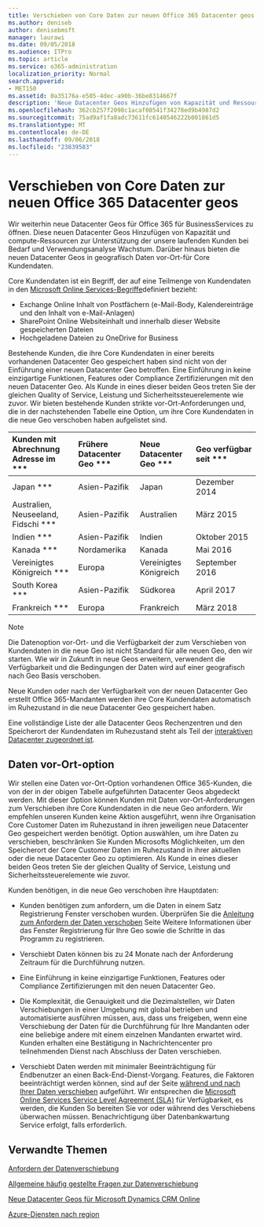 ```yaml
---
title: Verschieben von Core Daten zur neuen Office 365 Datacenter geos
ms.author: deniseb
author: denisebmsft
manager: laurawi
ms.date: 09/05/2018
ms.audience: ITPro
ms.topic: article
ms.service: o365-administration
localization_priority: Normal
search.appverid:
- MET150
ms.assetid: 0a35176a-e585-4dec-a90b-36be8314667f
description: 'Neue Datacenter Geos Hinzufügen von Kapazität und Ressourcen zur Unterstützung der unsere laufenden Kunden bei Bedarf und Verwendungsanalyse Wachstum zu berechnen. Darüber hinaus bieten die neuen Datacenter Geos in geografisch Daten vor-Ort-für Core Kundendaten. Core Kundendaten ist ein Begriff, auf eine Teilmenge von Kundendaten in die Microsoft Online Services-Begriffe definiert bezieht: Exchange Online Inhalt von Postfächern (e-Mail-Body, Kalendereinträge und den Inhalt von e-Mail-Anlagen) und SharePoint Online site Inhalt und die Dateien an diesem Standort gespeichert und Dateien zu OneDrive for Business hochgeladen.'
ms.openlocfilehash: 362cb257f2098c1acaf08541f34278ed9b4987d2
ms.sourcegitcommit: 75ad9af1fa8adc73611fc6140546222b001861d5
ms.translationtype: MT
ms.contentlocale: de-DE
ms.lasthandoff: 09/06/2018
ms.locfileid: "23839583"
---
```

# <a name="moving-core-data-to-new-office-365-datacenter-geos"></a>Verschieben von Core Daten zur neuen Office 365 Datacenter geos

Wir weiterhin neue Datacenter Geos für Office 365 für BusinessServices zu öffnen. Diese neuen Datacenter Geos Hinzufügen von Kapazität und compute-Ressourcen zur Unterstützung der unsere laufenden Kunden bei Bedarf und Verwendungsanalyse Wachstum. Darüber hinaus bieten die neuen Datacenter Geos in geografisch Daten vor-Ort-für Core Kundendaten. 

Core Kundendaten ist ein Begriff, der auf eine Teilmenge von Kundendaten in den [Microsoft Online Services-Begriffe](https://go.microsoft.com/fwlink/p/?LinkID=249048)definiert bezieht: 
- Exchange Online Inhalt von Postfächern (e-Mail-Body, Kalendereinträge und den Inhalt von e-Mail-Anlagen)
- SharePoint Online Websiteinhalt und innerhalb dieser Website gespeicherten Dateien
- Hochgeladene Dateien zu OneDrive for Business 
  
Bestehende Kunden, die ihre Core Kundendaten in einer bereits vorhandenen Datacenter Geo gespeichert haben sind nicht von der Einführung einer neuen Datacenter Geo betroffen. Eine Einführung in keine einzigartige Funktionen, Features oder Compliance Zertifizierungen mit den neuen Datacenter Geo. Als Kunde in eines dieser beiden Geos treten Sie der gleichen Quality of Service, Leistung und Sicherheitssteuerelemente wie zuvor. Wir bieten bestehende Kunden strikte vor-Ort-Anforderungen und, die in der nachstehenden Tabelle eine Option, um ihre Core Kundendaten in die neue Geo verschoben haben aufgelistet sind.
  
|Kunden mit Abrechnung Adresse im ***|Frühere Datacenter Geo ***|Neue Datacenter Geo ***|Geo verfügbar seit ***|
|:-----|:-----|:-----|:-----|
|Japan ***| Asien-Pazifik | Japan | Dezember 2014 |
|Australien, Neuseeland, Fidschi ***| Asien-Pazifik | Australien | März 2015 |
|Indien ***| Asien-Pazifik | Indien | Oktober 2015 |
|Kanada ***| Nordamerika | Kanada | Mai 2016 |
|Vereinigtes Königreich ***| Europa | Vereinigtes Königreich | September 2016 |
|South Korea ***| Asien-Pazifik | Südkorea | April 2017 |
|Frankreich ***| Europa | Frankreich | März 2018 |
   
> [!NOTE]
> Die Datenoption vor-Ort- und die Verfügbarkeit der zum Verschieben von Kundendaten in die neue Geo ist nicht Standard für alle neuen Geo, den wir starten. Wie wir in Zukunft in neue Geos erweitern, verwendent die Verfügbarkeit und die Bedingungen der Daten wird auf einer geografisch nach Geo Basis verschoben. 
  
Neue Kunden oder nach der Verfügbarkeit von der neuen Datacenter Geo erstellt Office 365-Mandanten werden ihre Core Kundendaten automatisch im Ruhezustand in die neue Datacenter Geo gespeichert haben.
  
Eine vollständige Liste der alle Datacenter Geos Rechenzentren und den Speicherort der Kundendaten im Ruhezustand steht als Teil der [interaktiven Datacenter zugeordnet ist](https://aka.ms/dcmaps). 
  
## <a name="data-residency-option"></a>Daten vor-Ort-option

Wir stellen eine Daten vor-Ort-Option vorhandenen Office 365-Kunden, die von der in der obigen Tabelle aufgeführten Datacenter Geos abgedeckt werden. Mit dieser Option können Kunden mit Daten vor-Ort-Anforderungen zum Verschieben ihre Core Kundendaten in die neue Geo anfordern. Wir empfehlen unseren Kunden keine Aktion ausgeführt, wenn ihre Organisation Core Customer Daten im Ruhezustand in ihren jeweiligen neue Datacenter Geo gespeichert werden benötigt. Option auswählen, um ihre Daten zu verschieben, beschränken Sie Kunden Microsofts Möglichkeiten, um den Speicherort der Core Customer Daten im Ruhezustand in ihrer aktuellen oder die neue Datacenter Geo zu optimieren. Als Kunde in eines dieser beiden Geos treten Sie der gleichen Quality of Service, Leistung und Sicherheitssteuerelemente wie zuvor.
  
Kunden benötigen, in die neue Geo verschoben ihre Hauptdaten:
  
- Kunden benötigen zum anfordern, um die Daten in einem Satz Registrierung Fenster verschoben wurden. Überprüfen Sie die [Anleitung zum Anfordern der Daten verschoben](request-your-data-move.md) Seite Weitere Informationen über das Fenster Registrierung für Ihre Geo sowie die Schritte in das Programm zu registrieren. 
    
- Verschiebt Daten können bis zu 24 Monate nach der Anforderung Zeitraum für die Durchführung nutzen.
    
- Eine Einführung in keine einzigartige Funktionen, Features oder Compliance Zertifizierungen mit den neuen Datacenter Geo.
    
- Die Komplexität, die Genauigkeit und die Dezimalstellen, wir Daten Verschiebungen in einer Umgebung mit global betrieben und automatisierte ausführen müssen, aus, dass uns freigeben, wenn eine Verschiebung der Daten für die Durchführung für Ihre Mandanten oder eine beliebige andere mit einem einzelnen Mandanten erwartet wird. Kunden erhalten eine Bestätigung in Nachrichtencenter pro teilnehmenden Dienst nach Abschluss der Daten verschieben. 
    
- Verschiebt Daten werden mit minimaler Beeinträchtigung für Endbenutzer an einen Back-End-Dienst-Vorgang. Features, die Faktoren beeinträchtigt werden können, sind auf der Seite [während und nach Ihrer Daten verschieben](during-and-after-your-data-move.md) aufgeführt. Wir entsprechen die [Microsoft Online Services Service Level Agreement (SLA)](https://go.microsoft.com/fwlink/p/?LinkId=523897) für Verfügbarkeit, es werden, die Kunden So bereiten Sie vor oder während des Verschiebens überwachen müssen. Benachrichtigung über Datenbankwartung Service erfolgt, falls erforderlich. 
    
## <a name="related-topics"></a>Verwandte Themen 
 
[Anfordern der Datenverschiebung](request-your-data-move.md)
    
[Allgemeine häufig gestellte Fragen zur Datenverschiebung](data-move-faq.md)
  
[Neue Datacenter Geos für Microsoft Dynamics CRM Online](https://go.microsoft.com/fwlink/p/?Linkid=615924)
  
[Azure-Diensten nach region](https://azure.microsoft.com/en-us/regions/)
  


